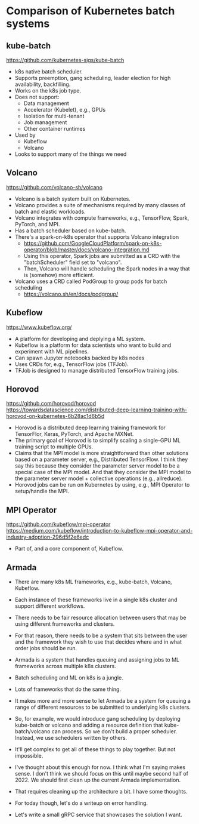 # Comparison of Kubernetes batch systems

## kube-batch

https://github.com/kubernetes-sigs/kube-batch

- k8s native batch scheduler.
- Supports preemption, gang scheduling, leader election for high availability, backfilling.
- Works on the k8s job type.
- Does not support:
  - Data management
  - Accelerator (Kubelet), e.g., GPUs
  - Isolation for multi-tenant
  - Job management
  - Other container runtimes
- Used by
  - Kubeflow
  - Volcano
- Looks to support many of the things we need

## Volcano

https://github.com/volcano-sh/volcano

- Volcano is a batch system built on Kubernetes.
- Volcano provides a suite of mechanisms required by many classes of batch and elastic workloads.
- Volcano integrates with compute frameworks, e.g., TensorFlow, Spark, PyTorch, and MPI.
- Has a batch scheduler based on kube-batch.
- There's a spark-on-k8s operator that supports Volcano integration
  - https://github.com/GoogleCloudPlatform/spark-on-k8s-operator/blob/master/docs/volcano-integration.md
  - Using this operator, Spark jobs are submitted as a CRD with the "batchScheduler" field set to "volcano".
  - Then, Volcano will handle scheduling the Spark nodes in a way that is (somehow) more efficient.
- Volcano uses a CRD called PodGroup to group pods for batch scheduling
  -  https://volcano.sh/en/docs/podgroup/

## Kubeflow

https://www.kubeflow.org/

- A platform for developing and deplying a ML system.
- Kubeflow is a platform for data scientists who want to build and experiment with ML pipelines.
- Can spawn Jupyter notebooks backed by k8s nodes
- Uses CRDs for, e.g., TensorFlow jobs (TFJob).
- TFJob is designed to manage distributed TensorFlow training jobs.

## Horovod

https://github.com/horovod/horovod
https://towardsdatascience.com/distributed-deep-learning-training-with-horovod-on-kubernetes-6b28ac1d6b5d

- Horovod is a distributed deep learning training framework for TensorFlor, Keras, PyTorch, and Apache MXNet.
- The primary goal of Horovod is to simplify scaling a single-GPU ML training script to multiple GPUs.
- Claims that the MPI model is more straightforward than other solutions based on a parameter server, e.g., Distributed TensorFlow. I think they say this because they consider the parameter server model to be a special case of the MPI model. And that they consider the MPI model to the parameter server model + collective operations (e.g., allreduce).
- Horovod jobs can be run on Kubernetes by using, e.g., MPI Operator to setup/handle the MPI.

## MPI Operator

https://github.com/kubeflow/mpi-operator
https://medium.com/kubeflow/introduction-to-kubeflow-mpi-operator-and-industry-adoption-296d5f2e6edc

- Part of, and a core component of, Kubeflow.

## Armada

- There are many k8s ML frameworks, e.g., kube-batch, Volcano, Kubeflow.
- Each instance of these frameworks live in a single k8s cluster and support different workflows.
- There needs to be fair resource allocation between users that may be using different frameworks and clusters.
- For that reason, there needs to be a system that sits between the user and the framework they wish to use that decides where and in what order jobs should be run.
- Armada is a system that handles queuing and assigning jobs to ML frameworks across multiple k8s clusters.


- Batch scheduling and ML on k8s is a jungle.
- Lots of frameworks that do the same thing.
- It makes more and more sense to let Armada be a system for queuing a range of different resources to be submitted to underlying k8s clusters.
- So, for example, we would introduce gang scheduling by deploying kube-batch or volcano and adding a resource definition that kube-batch/volcano can process. So we don't build a proper scheduler. Instead, we use schedulers written by others.
- It'll get complex to get all of these things to play together. But not impossible.
- I've thought about this enough for now. I think what I'm saying makes sense. I don't think we should focus on this until maybe second half of 2022. We should first clean up the current Armada implementation.
- That requires cleaning up the architecture a bit. I have some thoughts.
- For today though, let's do a writeup on error handling.
- Let's write a small gRPC service that showcases the solution I want.